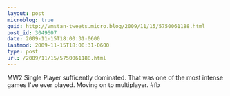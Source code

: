 ```yaml
---
layout: post
microblog: true
guid: http://vmstan-tweets.micro.blog/2009/11/15/5750061188.html
post_id: 3049607
date: 2009-11-15T18:00:31-0600
lastmod: 2009-11-15T18:00:31-0600
type: post
url: /2009/11/15/5750061188.html
---
```

MW2 Single Player sufficently dominated. That was one of the most intense games I've ever played. Moving on to multiplayer. #fb
